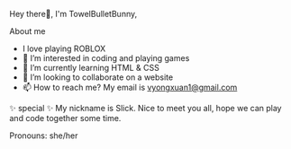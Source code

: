 Hey there:wave:, I'm TowelBulletBunny,

About me
- I love playing ROBLOX
- 👀 I’m interested in coding and playing games
- 🌱 I’m currently learning HTML & CSS
- 💞️ I’m looking to collaborate on a website
- 📫 How to reach me?
      My email is vyongxuan1@gmail.com
      
✨ special ✨ 
My nickname is Slick. 
Nice to meet you all, hope we can play and code together some time.

Pronouns: she/her
